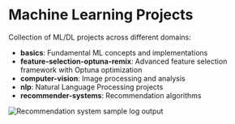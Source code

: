 # Machine Learning Projects

Collection of ML/DL projects across different domains:

- **basics**: Fundamental ML concepts and implementations
- **feature-selection-optuna-remix**: Advanced feature selection framework with Optuna optimization
- **computer-vision**: Image processing and analysis
- **nlp**: Natural Language Processing projects
- **recommender-systems**: Recommendation algorithms



![Recommendation system sample log output](Miscellaneous/assets/IMG_2939.jpg)
